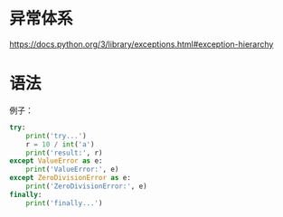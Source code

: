 # 异常体系

https://docs.python.org/3/library/exceptions.html#exception-hierarchy

# 语法

例子：

```python
try:
    print('try...')
    r = 10 / int('a')
    print('result:', r)
except ValueError as e:
    print('ValueError:', e)
except ZeroDivisionError as e:
    print('ZeroDivisionError:', e)
finally:
    print('finally...')
```
